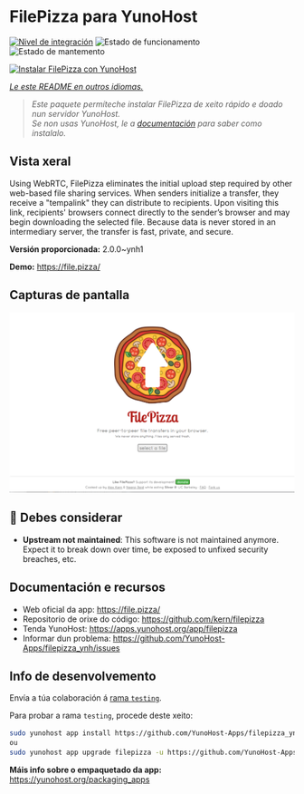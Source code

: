 <!--
NOTA: Este README foi creado automáticamente por <https://github.com/YunoHost/apps/tree/master/tools/readme_generator>
NON debe editarse manualmente.
-->

# FilePizza para YunoHost

[![Nivel de integración](https://apps.yunohost.org/badge/integration/filepizza)](https://ci-apps.yunohost.org/ci/apps/filepizza/)
![Estado de funcionamento](https://apps.yunohost.org/badge/state/filepizza)
![Estado de mantemento](https://apps.yunohost.org/badge/maintained/filepizza)

[![Instalar FilePizza con YunoHost](https://install-app.yunohost.org/install-with-yunohost.svg)](https://install-app.yunohost.org/?app=filepizza)

*[Le este README en outros idiomas.](./ALL_README.md)*

> *Este paquete permíteche instalar FilePizza de xeito rápido e doado nun servidor YunoHost.*  
> *Se non usas YunoHost, le a [documentación](https://yunohost.org/install) para saber como instalalo.*

## Vista xeral

Using WebRTC, FilePizza eliminates the initial upload step required by other web-based file sharing services. When senders initialize a transfer, they receive a "tempalink" they can distribute to recipients. Upon visiting this link, recipients' browsers connect directly to the sender’s browser and may begin downloading the selected file. Because data is never stored in an intermediary server, the transfer is fast, private, and secure.

**Versión proporcionada:** 2.0.0~ynh1

**Demo:** <https://file.pizza/>

## Capturas de pantalla

![Captura de pantalla de FilePizza](./doc/screenshots/screenshot.png)

## :red_circle: Debes considerar

- **Upstream not maintained**: This software is not maintained anymore. Expect it to break down over time, be exposed to unfixed security breaches, etc.

## Documentación e recursos

- Web oficial da app: <https://file.pizza/>
- Repositorio de orixe do código: <https://github.com/kern/filepizza>
- Tenda YunoHost: <https://apps.yunohost.org/app/filepizza>
- Informar dun problema: <https://github.com/YunoHost-Apps/filepizza_ynh/issues>

## Info de desenvolvemento

Envía a túa colaboración á [rama `testing`](https://github.com/YunoHost-Apps/filepizza_ynh/tree/testing).

Para probar a rama `testing`, procede deste xeito:

```bash
sudo yunohost app install https://github.com/YunoHost-Apps/filepizza_ynh/tree/testing --debug
ou
sudo yunohost app upgrade filepizza -u https://github.com/YunoHost-Apps/filepizza_ynh/tree/testing --debug
```

**Máis info sobre o empaquetado da app:** <https://yunohost.org/packaging_apps>
